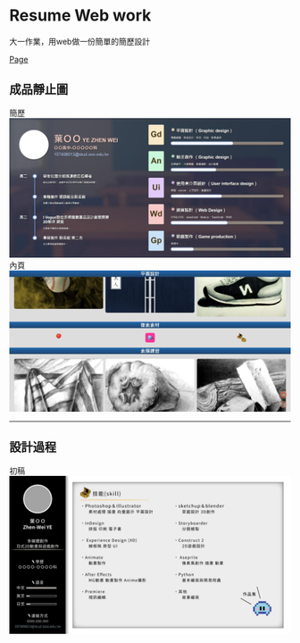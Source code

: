 # Resume Web work

大一作業，用web做一份簡單的簡歷設計

[Page](https://zhen-wei.github.io/Resume-Web-work/)

## 成品靜止圖

簡歷
![index](./img/index.jpg)
內頁
![內頁](./img/內頁.jpg)

---

## 設計過程

初稿
![初稿](./img/web-01.jpg)

